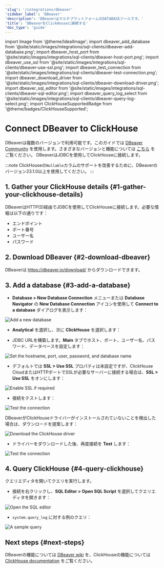 ```yaml
---
'slug': '/integrations/dbeaver'
'sidebar_label': 'DBeaver'
'description': 'DBeaverはマルチプラットフォームのDATABASEツールです。'
'title': 'DBeaverをClickHouseに接続する'
'doc_type': 'guide'
---
```


import Image from '@theme/IdealImage';
import dbeaver_add_database from '@site/static/images/integrations/sql-clients/dbeaver-add-database.png';
import dbeaver_host_port from '@site/static/images/integrations/sql-clients/dbeaver-host-port.png';
import dbeaver_use_ssl from '@site/static/images/integrations/sql-clients/dbeaver-use-ssl.png';
import dbeaver_test_connection from '@site/static/images/integrations/sql-clients/dbeaver-test-connection.png';
import dbeaver_download_driver from '@site/static/images/integrations/sql-clients/dbeaver-download-driver.png';
import dbeaver_sql_editor from '@site/static/images/integrations/sql-clients/dbeaver-sql-editor.png';
import dbeaver_query_log_select from '@site/static/images/integrations/sql-clients/dbeaver-query-log-select.png';
import ClickHouseSupportedBadge from '@theme/badges/ClickHouseSupported';


# Connect DBeaver to ClickHouse

<ClickHouseSupportedBadge/>

DBeaverは複数のバージョンで利用可能です。このガイドでは [DBeaver Community](https://dbeaver.io/) を使用します。さまざまなバージョンと機能については [こちら](https://dbeaver.com/edition/) をご覧ください。 DBeaverはJDBCを使用してClickHouseに接続します。

:::note
ClickHouseの`Nullable`カラムのサポートを改善するために、DBeaverのバージョン23.1.0以上を使用してください。
:::

## 1. Gather your ClickHouse details {#1-gather-your-clickhouse-details}

DBeaverはHTTP(S)経由でJDBCを使用してClickHouseに接続します。必要な情報は以下の通りです：

- エンドポイント
- ポート番号
- ユーザー名
- パスワード

## 2. Download DBeaver {#2-download-dbeaver}

DBeaverは https://dbeaver.io/download/ からダウンロードできます。

## 3. Add a database {#3-add-a-database}

- **Database > New Database Connection** メニューまたは **Database Navigator** の **New Database Connection** アイコンを使用して **Connect to a database** ダイアログを表示します：

<Image img={dbeaver_add_database} size="md" border alt="Add a new database" />

- **Analytical** を選択し、次に **ClickHouse** を選択します：

- JDBC URLを構築します。**Main** タブでホスト、ポート、ユーザー名、パスワード、データベースを設定します：

<Image img={dbeaver_host_port} size="md" border alt="Set the hostname, port, user, password, and database name" />

- デフォルトでは **SSL > Use SSL** プロパティは未設定ですが、ClickHouse CloudまたはHTTPポートでSSLが必要なサーバーに接続する場合は、**SSL > Use SSL** をオンにします：

<Image img={dbeaver_use_ssl} size="md" border alt="Enable SSL if required" />

- 接続をテストします：

<Image img={dbeaver_test_connection} size="md" border alt="Test the connection" />

DBeaverがClickHouseドライバーがインストールされていないことを検出した場合は、ダウンロードを提案します：

<Image img={dbeaver_download_driver} size="md" border alt="Download the ClickHouse driver" />

- ドライバーをダウンロードした後、再度接続を **Test** します：

<Image img={dbeaver_test_connection} size="md" border alt="Test the connection" />

## 4. Query ClickHouse {#4-query-clickhouse}

クエリエディタを開いてクエリを実行します。

- 接続を右クリックし、**SQL Editor > Open SQL Script** を選択してクエリエディタを開きます：

<Image img={dbeaver_sql_editor} size="md" border alt="Open the SQL editor" />

- `system.query_log` に対する例のクエリ：

<Image img={dbeaver_query_log_select} size="md" border alt="A sample query" />

## Next steps {#next-steps}

DBeaverの機能については [DBeaver wiki](https://github.com/dbeaver/dbeaver/wiki) を、ClickHouseの機能については [ClickHouse documentation](https://clickhouse.com/docs) をご覧ください。
